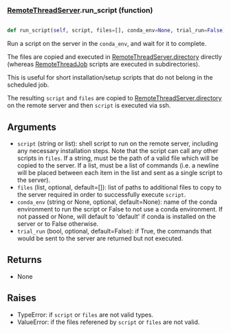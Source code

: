 ### [RemoteThreadServer](RemoteThreadServer.md).run_script (function)


```py

def run_script(self, script, files=[], conda_env=None, trial_run=False)

```



Run a script on the server in the `conda_env`, and wait for it to complete.

The files are copied and executed in [RemoteThreadServer.directory](RemoteThreadServer.directory.md) directly
(whereas [RemoteThreadJob](RemoteThreadJob.md) scripts are executed in subdirectories).

This is useful for short installation/setup scripts that do not belong
in the scheduled job.

The resulting `script` and `files` are copied to [RemoteThreadServer.directory](RemoteThreadServer.directory.md)
on the remote server and then `script` is executed via ssh.

Arguments
----------------
* `script` (string or list): shell script to run on the remote server,
    including any necessary installation steps.  Note that the script
    can call any other scripts in `files`.  If a string, must be the
    path of a valid file which will be copied to the server.  If a list,
    must be a list of commands (i.e. a newline will be placed between
    each item in the list and sent as a single script to the server).
* `files` (list, optional, default=[]): list of paths to additional files
    to copy to the server required in order to successfully execute
    `script`.
* `conda_env` (string or None, optional, default=None): name of
    the conda environment to run the script or False to not use a
    conda environment.  If not passed or None, will default to 'default'
    if conda is installed on the server or to False otherwise.
* `trial_run` (bool, optional, default=False): if True, the commands
    that would be sent to the server are returned but not executed.


Returns
------------
* None

Raises
------------
* TypeError: if `script` or `files` are not valid types.
* ValueError: if the files referened by `script` or `files` are not valid.

